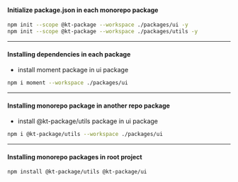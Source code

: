 #### Initialize package.json in each monorepo package

```bash
npm init --scope @kt-package --workspace ./packages/ui -y
npm init --scope @kt-package --workspace ./packages/utils -y
```

---

#### Installing dependencies in each package

- install moment package in ui package

```bash
npm i moment --workspace ./packages/ui
```

---

#### Installing monorepo package in another repo package

- install @kt-package/utils package in ui package

```bash
npm i @kt-package/utils --workspace ./packages/ui
```

---

#### Installing monorepo packages in root project

```bash
npm install @kt-package/utils @kt-package/ui
```
